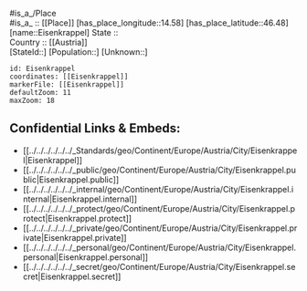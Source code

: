 ﻿---
location: [46.48,14.58] 
mapzoom: [7,12] 
mapmarker: city 
type: City
tags:
- geo/City


SpocWebEntityId: 30007
isDeleted: false
confidential: public

---
#is_a_/Place  
#is_a_ :: [[Place]] 
[has_place_longitude::14.58] 
[has_place_latitude::46.48] 
[name::Eisenkrappel] 
State ::  
Country :: [[Austria]]  
[StateId::] 
[Population::] 
[Unknown::] 


```leaflet
id: Eisenkrappel
coordinates: [[Eisenkrappel]] 
markerFile: [[Eisenkrappel]] 
defaultZoom: 11 
maxZoom: 18
```


## Confidential Links & Embeds: 
- [[../../../../../../_Standards/geo/Continent/Europe/Austria/City/Eisenkrappel|Eisenkrappel]] 
- [[../../../../../../_public/geo/Continent/Europe/Austria/City/Eisenkrappel.public|Eisenkrappel.public]] 
- [[../../../../../../_internal/geo/Continent/Europe/Austria/City/Eisenkrappel.internal|Eisenkrappel.internal]] 
- [[../../../../../../_protect/geo/Continent/Europe/Austria/City/Eisenkrappel.protect|Eisenkrappel.protect]] 
- [[../../../../../../_private/geo/Continent/Europe/Austria/City/Eisenkrappel.private|Eisenkrappel.private]] 
- [[../../../../../../_personal/geo/Continent/Europe/Austria/City/Eisenkrappel.personal|Eisenkrappel.personal]] 
- [[../../../../../../_secret/geo/Continent/Europe/Austria/City/Eisenkrappel.secret|Eisenkrappel.secret]] 
